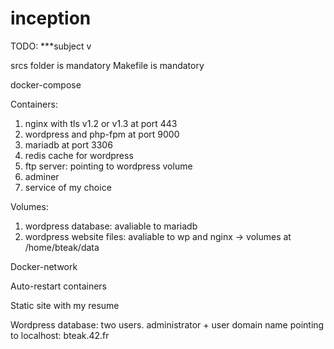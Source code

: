 # inception


TODO:
***subject v

srcs folder is mandatory
Makefile is mandatory


docker-compose

Containers:
1. nginx with tls v1.2 or v1.3 at port 443
2. wordpress and php-fpm at port 9000
3. mariadb at port 3306
4. redis cache for wordpress
5. ftp server: pointing to wordpress volume
6. adminer
7. service of my choice

Volumes:
1. wordpress database: avaliable to mariadb
2. wordpress website files: avaliable to wp and nginx
-> volumes at /home/bteak/data

Docker-network

Auto-restart containers

Static site with my resume

Wordpress database: two users. administrator + user
domain name pointing to localhost: bteak.42.fr